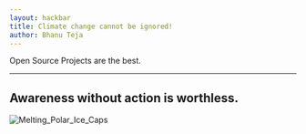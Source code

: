 ```yaml
---
layout: hackbar
title: Climate change cannot be ignored!
author: Bhanu Teja
---
```


Open Source Projects are the best.

---

## Awareness without action is worthless.

![Melting_Polar_Ice_Caps]({{site.baseurl}}/assets/images/Bhanu.jpg)
